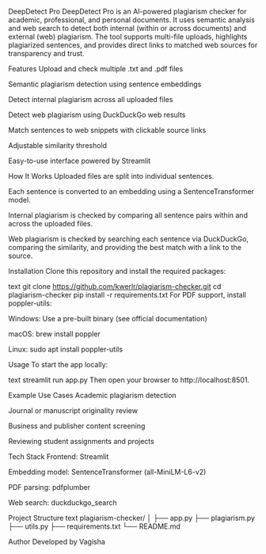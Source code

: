 DeepDetect Pro
DeepDetect Pro is an AI-powered plagiarism checker for academic, professional, and personal documents. It uses semantic analysis and web search to detect both internal (within or across documents) and external (web) plagiarism. The tool supports multi-file uploads, highlights plagiarized sentences, and provides direct links to matched web sources for transparency and trust.

Features
Upload and check multiple .txt and .pdf files

Semantic plagiarism detection using sentence embeddings

Detect internal plagiarism across all uploaded files

Detect web plagiarism using DuckDuckGo web results

Match sentences to web snippets with clickable source links

Adjustable similarity threshold

Easy-to-use interface powered by Streamlit

How It Works
Uploaded files are split into individual sentences.

Each sentence is converted to an embedding using a SentenceTransformer model.

Internal plagiarism is checked by comparing all sentence pairs within and across the uploaded files.

Web plagiarism is checked by searching each sentence via DuckDuckGo, comparing the similarity, and providing the best match with a link to the source.

Installation
Clone this repository and install the required packages:

text
git clone https://github.com/kwerlr/plagiarism-checker.git
cd plagiarism-checker
pip install -r requirements.txt
For PDF support, install poppler-utils:

Windows: Use a pre-built binary (see official documentation)

macOS: brew install poppler

Linux: sudo apt install poppler-utils

Usage
To start the app locally:

text
streamlit run app.py
Then open your browser to http://localhost:8501.

Example Use Cases
Academic plagiarism detection

Journal or manuscript originality review

Business and publisher content screening

Reviewing student assignments and projects

Tech Stack
Frontend: Streamlit

Embedding model: SentenceTransformer (all-MiniLM-L6-v2)

PDF parsing: pdfplumber

Web search: duckduckgo_search

Project Structure
text
plagiarism-checker/
│
├── app.py
├── plagiarism.py
├── utils.py
├── requirements.txt
└── README.md

Author
Developed by Vagisha
